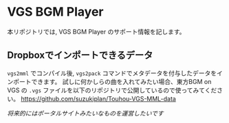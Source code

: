 # VGS BGM Player
本リポジトリでは, VGS BGM Player のサポート情報を記します。

## Dropboxでインポートできるデータ
`vgs2mml` でコンパイル後, `vgs2pack` コマンドでメタデータを付与したデータをインポートできます。
試しに何かしらの曲を入れてみたい場合、東方BGM on VGS の `.vgs` ファイルを以下のリポジトリで公開しているので使ってみてください。
https://github.com/suzukiplan/Touhou-VGS-MML-data

_将来的にはポータルサイトみたいなものを運営したいです_
